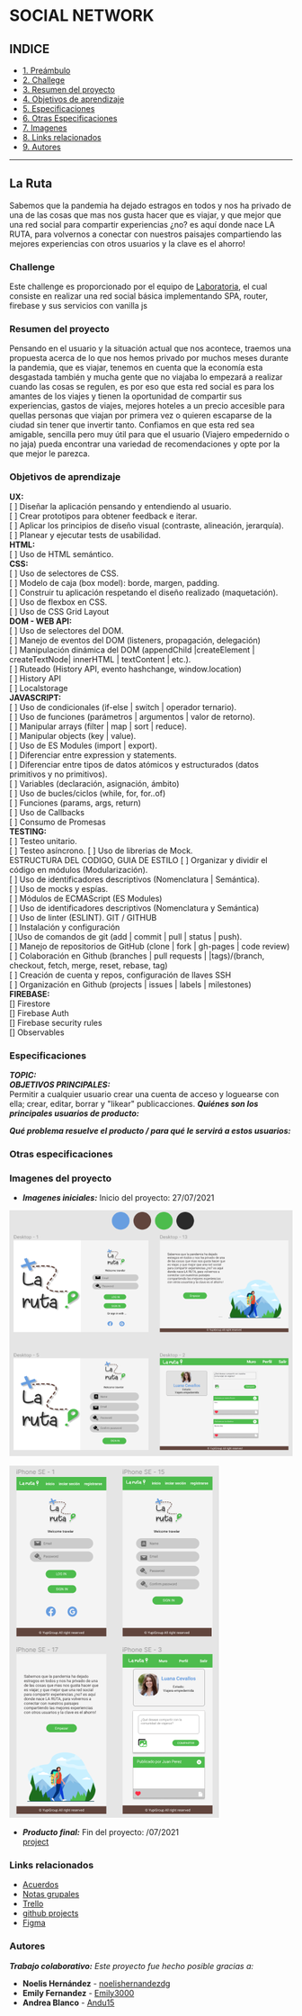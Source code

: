 # SOCIAL NETWORK
## INDICE
* [1. Preámbulo](#la-ruta)
* [2. Challege](#challenge)
* [3. Resumen del proyecto](#resumen-del-proyecto)
* [4. Objetivos de aprendizaje](#objetivos-de-aprendizaje)
* [5. Especificaciones](#especificaciones)
* [6. Otras Especificaciones](#otras-especificaciones)
* [7. Imagenes](#imagenes-del-proyecto)
* [8. Links relacionados](#links-relacionados)
* [9. Autores](#autores)
******
## La Ruta
Sabemos que la pandemia ha dejado estragos en todos y nos ha privado de una de las cosas que mas nos gusta hacer que es viajar, y que mejor que una red social para compartir experiencias ¿no? es aquí donde nace LA RUTA, para volvernos a conectar con nuestros paisajes compartiendo las mejores experiencias con otros usuarios y la clave es el ahorro!

### Challenge
Este challenge es proporcionado por el equipo de [Laboratoria](https://github.com/Laboratoria/LIM015-social-network), el cual consiste en realizar una red social básica implementando SPA, router, firebase y sus servicios con vanilla js

### Resumen del proyecto
Pensando en el usuario y la situación actual que nos acontece, traemos una propuesta acerca de lo que nos hemos privado por muchos meses durante la pandemia, que es viajar, tenemos en cuenta que la economía esta desgastada también y mucha gente que no viajaba lo empezará a realizar cuando las cosas se regulen, es por eso que esta red social es para los amantes de los viajes y tienen la oportunidad de compartir sus experiencias, gastos de viajes, mejores hoteles a un precio accesible para quellas personas que viajan por primera vez o quieren escaparse de la ciudad sin tener que invertir tanto. Confiamos en que esta red sea amigable, sencilla pero muy útil para que el usuario (Viajero empedernido o no jaja) pueda encontrar una variedad de recomendaciones y opte por la que mejor le parezca.

### Objetivos de aprendizaje
__UX:__  
[ ] Diseñar la aplicación pensando y entendiendo al usuario.  
[ ] Crear prototipos para obtener feedback e iterar.  
[ ] Aplicar los principios de diseño visual (contraste, alineación, jerarquía).  
[ ] Planear y ejecutar tests de usabilidad.  
__HTML:__  
[ ] Uso de HTML semántico.  
__CSS:__  
[ ] Uso de selectores de CSS.  
[ ] Modelo de caja (box model): borde, margen, padding.  
[ ] Construir tu aplicación respetando el diseño realizado (maquetación).  
[ ] Uso de flexbox en CSS.  
[ ] Uso de CSS Grid Layout  
__DOM - WEB API:__  
[ ] Uso de selectores del DOM.  
[ ] Manejo de eventos del DOM (listeners, propagación, delegación)  
[ ] Manipulación dinámica del DOM (appendChild |createElement | createTextNode| innerHTML | textContent | etc.).  
[ ] Ruteado (History API, evento hashchange, window.location)  
[ ] History API  
[ ] Localstorage  
__JAVASCRIPT:__  
[ ] Uso de condicionales (if-else | switch | operador ternario).  
[ ] Uso de funciones (parámetros | argumentos | valor de retorno).  
[ ] Manipular arrays (filter | map | sort | reduce).  
[ ] Manipular objects (key | value).  
[ ] Uso de ES Modules (import | export).  
[ ] Diferenciar entre expression y statements.  
[ ] Diferenciar entre tipos de datos atómicos y estructurados (datos primitivos y no primitivos).  
[ ] Variables (declaración, asignación, ámbito)  
[ ] Uso de bucles/ciclos (while, for, for..of)  
[ ] Funciones (params, args, return)  
[ ] Uso de Callbacks  
[ ] Consumo de Promesas  
__TESTING:__  
[ ] Testeo unitario.  
[ ] Testeo asíncrono. 
[ ] Uso de librerias de Mock.  
ESTRUCTURA DEL CODIGO, GUIA DE ESTILO
[ ] Organizar y dividir el código en módulos (Modularización).  
[ ] Uso de identificadores descriptivos (Nomenclatura | Semántica).  
[ ] Uso de mocks y espías.  
[ ] Módulos de ECMAScript (ES Modules)  
[ ] Uso de identificadores descriptivos (Nomenclatura y Semántica)  
[ ] Uso de linter (ESLINT).
GIT / GITHUB  
[ ] Instalación y configuración  
[ ]Uso de comandos de git (add | commit | pull | status | push).  
[ ] Manejo de repositorios de GitHub (clone | fork | gh-pages | code review)  
[ ] Colaboración en Github (branches | pull requests | |tags)/(branch, checkout, fetch, merge, reset, rebase, tag)  
[ ] Creación de cuenta y repos, configuración de llaves SSH  
[ ] Organización en Github (projects | issues | labels | milestones)  
__FIREBASE:__  
[] Firestore  
[] Firebase Auth  
[] Firebase security rules  
[] Observables  

### Especificaciones
__*TOPIC:*__  
__*OBJETIVOS PRINCIPALES:*__  
Permitir a cualquier usuario crear una cuenta de acceso y loguearse con ella; crear, editar, borrar y "likear" publicacciones.
__*Quiénes son los principales usuarios de producto:*__

__*Qué problema resuelve el producto / para qué le servirá a estos usuarios:*__

### Otras especificaciones

### Imagenes del proyecto
* __*Imagenes iniciales:*__
Inicio del proyecto: 27/07/2021  

![Prototipo en Desktop](src\images\laRutaPrototipoEnDesktop.png)

![Prototipo en Desktop](src\images\laRutaPrototipoEnMovil.png)

* __*Producto final:*__
Fin del proyecto: /07/2021  
[project](https://github.com/Andu15/LIM015-social-network/tree/Development)

### Links relacionados
* [Acuerdos](https://docs.google.com/document/d/1tyio69y0ikjXWUJK1B1CMIEPRa5Brl1MORAMv8gnI30/edit#heading=h.ng30guuqqp2v)
* [Notas grupales](https://keep.google.com/u/0/#home)
* [Trello](https://trello.com/b/EmvhIVIQ/social-network)
* [github projects](https://github.com/Andu15/LIM015-social-network/projects/1)
* [Figma](https://www.figma.com/file/nU22NqrX9DSgnL9jVprAdc/RED-SOCIAL?node-id=0%3A1)

### Autores
**_Trabajo colaborativo:_**
_Este proyecto fue hecho posible gracias a:_
* **Noelis Hernández** - [noelishernandezdg](https://github.com/noelishernandezdg)
* **Emily Fernandez** - [Emily3000](https://github.com/Emily3000)
* **Andrea Blanco** - [Andu15](https://github.com/Andu15)